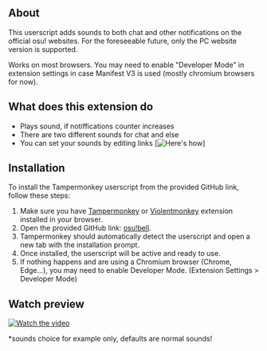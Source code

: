 ## About

This userscript adds sounds to both chat and other notifications on the official osu! websites.
For the foreseeable future, only the PC website version is supported.

Works on most browsers. You may need to enable "Developer Mode" in extension settings in case Manifest V3 is used (mostly chromium browsers for now).

## What does this extension do
- Plays sound, if notiffications counter increases
- There are two different sounds for chat and else
- You can set your sounds by editing links
[![Here's how](https://fujiyaa.github.io/forum/extras/osubellset.png)]

## Installation

To install the Tampermonkey userscript from the provided GitHub link, follow these steps:

1. Make sure you have [Tampermonkey](https://www.tampermonkey.net/) or [Violentmonkey](https://violentmonkey.github.io/) extension installed in your browser.
2. Open the provided GitHub link: [osu!bell](https://github.com/fujiyaa/osu_bell/raw/main/osu!bell-1.1.js).
3. Tampermonkey should automatically detect the userscript and open a new tab with the installation prompt.
4. Once installed, the userscript will be active and ready to use.
5. If nothing happens and are using a Chromium browser (Chrome, Edge...), you may need to enable Developer Mode. (Extension Settings > Developer Mode)

## Watch preview
[![Watch the video](https://fujiyaa.github.io/forum/extras/osubell.png)](https://youtu.be/NeDkecgWNDs)

*sounds choice for example only, defaults are normal sounds!
